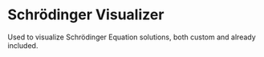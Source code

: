 # Schrödinger Visualizer
Used to visualize Schrödinger Equation solutions, both custom and already included.
